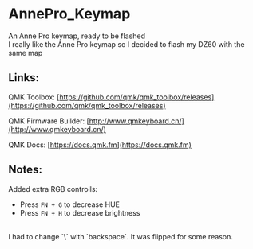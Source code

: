 # AnnePro_Keymap
An Anne Pro keymap, ready to be flashed <br />
I really like the Anne Pro keymap so I decided to flash my DZ60 with the same map

## Links: 
QMK Toolbox:
[https://github.com/qmk/qmk_toolbox/releases](https://github.com/qmk/qmk_toolbox/releases)

QMK Firmware Builder:
[http://www.qmkeyboard.cn/](http://www.qmkeyboard.cn/)

QMK Docs:
[https://docs.qmk.fm](https://docs.qmk.fm)

## Notes:
Added extra RGB controlls: <br />
* Press `FN + G` to decrease HUE <br />
* Press `FN + H` to decrease brightness <br />
<br />
I had to change `\` with `backspace`. It was flipped for some reason.
